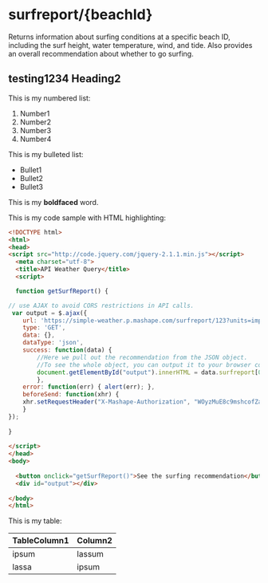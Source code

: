 
# surfreport/{beachId}

Returns information about surfing conditions at a specific beach ID, including the surf height, water temperature, wind, and tide. Also provides an overall recommendation about whether to go surfing. 

## testing1234 Heading2

This is my numbered list: 

1. Number1 
2. Number2 
3. Number3 
4. Number4 

This is my bulleted list: 

* Bullet1 
* Bullet2 
* Bullet3 

This is my **boldfaced** word. 

This is my code sample with HTML highlighting: 

```html
<!DOCTYPE html>
<html>
<head>
<script src="http://code.jquery.com/jquery-2.1.1.min.js"></script>
  <meta charset="utf-8">
  <title>API Weather Query</title>
  <script>

  function getSurfReport() { 

// use AJAX to avoid CORS restrictions in API calls.
 var output = $.ajax({
    url: 'https://simple-weather.p.mashape.com/surfreport/123?units=imperial&days=1&time=1433772000', 
    type: 'GET', 
    data: {}, 
    dataType: 'json',
    success: function(data) {
        //Here we pull out the recommendation from the JSON object.
        //To see the whole object, you can output it to your browser console using console.log(data);
        document.getElementById("output").innerHTML = data.surfreport[0].monday.2pm.recommendation; 
        },
    error: function(err) { alert(err); },
    beforeSend: function(xhr) {
    xhr.setRequestHeader("X-Mashape-Authorization", "WOyzMuE8c9mshcofZaBke3kw7lMtp1HjVGAjsndqIPbU9n2eET"); // Enter here your Mashape key
    }
});
	
}
 
</script>
</head>
<body>
	
  <button onclick="getSurfReport()">See the surfing recommendation</button>
  <div id="output"></div>
  
</body>
</html>
```

This is my table: 

| TableColumn1 | Column2 | 
| ------------ | ------- | 
| ipsum | lassum | 
| lassa | ipsum | 
